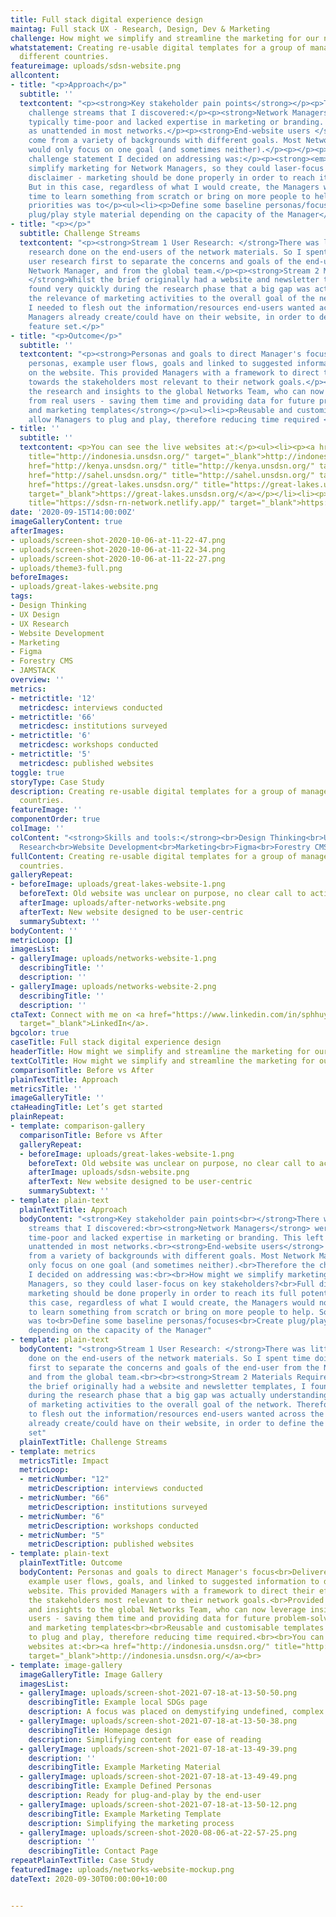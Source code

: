 ```yaml
---
title: Full stack digital experience design
maintag: Full stack UX - Research, Design, Dev & Marketing
challenge: How might we simplify and streamline the marketing for our network managers?
whatstatement: Creating re-usable digital templates for a group of managers across
  different countries.
featureimage: uploads/sdsn-website.png
allcontent:
- title: "<p>Approach</p>"
  subtitle: ''
  textcontent: "<p><strong>Key stakeholder pain points</strong></p><p>There were two
    challenge streams that I discovered:</p><p><strong>Network Managers </strong>were
    typically time-poor and lacked expertise in marketing or branding. This left marketing
    as unattended in most networks.</p><p><strong>End-website users </strong>would
    come from a variety of backgrounds with different goals. Most Network Managers
    would only focus on one goal (and sometimes neither).</p><p></p><p>Therefore the
    challenge statement I decided on addressing was:</p><p><strong><em>How might we
    simplify marketing for Network Managers, so they could laser-focus on key stakeholders?</em></strong></p><p>Full
    disclaimer - marketing should be done properly in order to reach its full potential.
    But in this case, regardless of what I would create, the Managers would not have
    time to learn something from scratch or bring on more people to help. So the key
    priorities was to</p><ul><li><p>Define some baseline personas/focuses</p></li><li><p>Create
    plug/play style material depending on the capacity of the Manager</p></li></ul>"
- title: "<p></p>"
  subtitle: Challenge Streams
  textcontent: "<p><strong>Stream 1 User Research: </strong>There was little user
    research done on the end-users of the network materials. So I spent time doing
    user research first to separate the concerns and goals of the end-user from the
    Network Manager, and from the global team.</p><p><strong>Stream 2 Materials Requirements:
    </strong>Whilst the brief originally had a website and newsletter templates, I
    found very quickly during the research phase that a big gap was actually understanding
    the relevance of marketing activities to the overall goal of the network. Therefore,
    I needed to flesh out the information/resources end-users wanted across the materials
    Managers already create/could have on their website, in order to define the final
    feature set.</p>"
- title: "<p>Outcome</p>"
  subtitle: ''
  textcontent: "<p><strong>Personas and goals to direct Manager's focus</strong></p><ul><li><p>Delivered
    personas, example user flows, goals and linked to suggested information to display
    on the website. This provided Managers with a framework to direct their effort
    towards the stakeholders most relevant to their network goals.</p></li><li><p>Provided
    the research and insights to the global Networks Team, who can now leverage insights
    from real users - saving them time and providing data for future problem solving.</p></li></ul><p><strong>Website
    and marketing templates</strong></p><ul><li><p>Reusable and customisable templates
    allow Managers to plug and play, therefore reducing time required </p></li></ul><p></p>"
- title: ''
  subtitle: ''
  textcontent: <p>You can see the live websites at:</p><ul><li><p><a href="http://indonesia.unsdsn.org/"
    title="http://indonesia.unsdsn.org/" target="_blank">http://indonesia.unsdsn.org/</a></p></li><li><p><a
    href="http://kenya.unsdsn.org/" title="http://kenya.unsdsn.org/" target="_blank">http://kenya.unsdsn.org/</a></p></li><li><p><a
    href="http://sahel.unsdsn.org/" title="http://sahel.unsdsn.org/" target="_blank">http://sahel.unsdsn.org/</a></p></li><li><p><a
    href="https://great-lakes.unsdsn.org/" title="https://great-lakes.unsdsn.org/"
    target="_blank">https://great-lakes.unsdsn.org/</a></p></li><li><p><a href="https://sdsn-rn-network.netlify.app/"
    title="https://sdsn-rn-network.netlify.app/" target="_blank">https://sdsn-rn-network.netlify.app/</a></p></li></ul>
date: '2020-09-15T14:00:00Z'
imageGalleryContent: true
afterImages:
- uploads/screen-shot-2020-10-06-at-11-22-47.png
- uploads/screen-shot-2020-10-06-at-11-22-34.png
- uploads/screen-shot-2020-10-06-at-11-22-27.png
- uploads/theme3-full.png
beforeImages:
- uploads/great-lakes-website.png
tags:
- Design Thinking
- UX Design
- UX Research
- Website Development
- Marketing
- Figma
- Forestry CMS
- JAMSTACK
overview: ''
metrics:
- metrictitle: '12'
  metricdesc: interviews conducted
- metrictitle: '66'
  metricdesc: institutions surveyed
- metrictitle: '6'
  metricdesc: workshops conducted
- metrictitle: '5'
  metricdesc: published websites
toggle: true
storyType: Case Study
description: Creating re-usable digital templates for a group of managers across different
  countries.
featureImage: ''
componentOrder: true
colImage: ''
colContent: "<strong>Skills and tools:</strong><br>Design Thinking<br>UX Design<br>UX
  Research<br>Website Development<br>Marketing<br>Figma<br>Forestry CMS<br>JAMSTACK"
fullContent: Creating re-usable digital templates for a group of managers across different
  countries.
galleryRepeat:
- beforeImage: uploads/great-lakes-website-1.png
  beforeText: Old website was unclear on purpose, no clear call to action
  afterImage: uploads/after-networks-website.png
  afterText: New website designed to be user-centric
  summarySubtext: ''
bodyContent: ''
metricLoop: []
imagesList:
- galleryImage: uploads/networks-website-1.png
  describingTitle: ''
  description: ''
- galleryImage: uploads/networks-website-2.png
  describingTitle: ''
  description: ''
ctaText: Connect with me on <a href="https://www.linkedin.com/in/sphhuynh/" title=""
  target="_blank">LinkedIn</a>.
bgcolor: true
caseTitle: Full stack digital experience design
headerTitle: How might we simplify and streamline the marketing for our network managers?
textColTitle: How might we simplify and streamline the marketing for our network managers?
comparisonTitle: Before vs After
plainTextTitle: Approach
metricsTitle: ''
imageGalleryTitle: ''
ctaHeadingTitle: Let’s get started
plainRepeat:
- template: comparison-gallery
  comparisonTitle: Before vs After
  galleryRepeat:
  - beforeImage: uploads/great-lakes-website-1.png
    beforeText: Old website was unclear on purpose, no clear call to action
    afterImage: uploads/sdsn-website.png
    afterText: New website designed to be user-centric
    summarySubtext: ''
- template: plain-text
  plainTextTitle: Approach
  bodyContent: "<strong>Key stakeholder pain points<br></strong>There were two challenge
    streams that I discovered:<br><strong>Network Managers</strong> were typically
    time-poor and lacked expertise in marketing or branding. This left marketing as
    unattended in most networks.<br><strong>End-website users</strong> would come
    from a variety of backgrounds with different goals. Most Network Managers would
    only focus on one goal (and sometimes neither).<br>Therefore the challenge statement
    I decided on addressing was:<br><br>How might we simplify marketing for Network
    Managers, so they could laser-focus on key stakeholders?<br>Full disclaimer -
    marketing should be done properly in order to reach its full potential. But in
    this case, regardless of what I would create, the Managers would not have time
    to learn something from scratch or bring on more people to help. So the key priority
    was to<br>Define some baseline personas/focuses<br>Create plug/play style material
    depending on the capacity of the Manager"
- template: plain-text
  bodyContent: "<strong>Stream 1 User Research: </strong>There was little user research
    done on the end-users of the network materials. So I spent time doing user research
    first to separate the concerns and goals of the end-user from the Network Manager,
    and from the global team.<br><br><strong>Stream 2 Materials Requirements: </strong>Whilst
    the brief originally had a website and newsletter templates, I found very quickly
    during the research phase that a big gap was actually understanding the relevance
    of marketing activities to the overall goal of the network. Therefore, I needed
    to flesh out the information/resources end-users wanted across the materials Managers
    already create/could have on their website, in order to define the final feature
    set"
  plainTextTitle: Challenge Streams
- template: metrics
  metricsTitle: Impact
  metricLoop:
  - metricNumber: "12"
    metricDescription: interviews conducted
  - metricNumber: "66"
    metricDescription: institutions surveyed
  - metricNumber: "6"
    metricDescription: workshops conducted
  - metricNumber: "5"
    metricDescription: published websites
- template: plain-text
  plainTextTitle: Outcome
  bodyContent: Personas and goals to direct Manager's focus<br>Delivered personas,
    example user flows, goals, and linked to suggested information to display on the
    website. This provided Managers with a framework to direct their effort towards
    the stakeholders most relevant to their network goals.<br>Provided the research
    and insights to the global Networks Team, who can now leverage insights from real
    users - saving them time and providing data for future problem-solving.<br><br>Website
    and marketing templates<br><br>Reusable and customisable templates allow Managers
    to plug and play, therefore reducing time required.<br><br>You can see the live
    websites at:<br><a href="http://indonesia.unsdsn.org/" title="http://indonesia.unsdsn.org/"
    target="_blank">http://indonesia.unsdsn.org/</a><br>
- template: image-gallery
  imageGalleryTitle: Image Gallery
  imagesList:
  - galleryImage: uploads/screen-shot-2021-07-18-at-13-50-50.png
    describingTitle: Example local SDGs page
    description: A focus was placed on demystifying undefined, complex concepts
  - galleryImage: uploads/screen-shot-2021-07-18-at-13-50-38.png
    describingTitle: Homepage design
    description: Simplifying content for ease of reading
  - galleryImage: uploads/screen-shot-2021-07-18-at-13-49-39.png
    description: ''
    describingTitle: Example Marketing Material
  - galleryImage: uploads/screen-shot-2021-07-18-at-13-49-49.png
    describingTitle: Example Defined Personas
    description: Ready for plug-and-play by the end-user
  - galleryImage: uploads/screen-shot-2021-07-18-at-13-50-12.png
    describingTitle: Example Marketing Template
    description: Simplifying the marketing process
  - galleryImage: uploads/screen-shot-2020-08-06-at-22-57-25.png
    description: ''
    describingTitle: Contact Page
repeatPlainTextTitle: Case Study
featuredImage: uploads/networks-website-mockup.png
dateText: 2020-09-30T00:00:00+10:00


---
```

